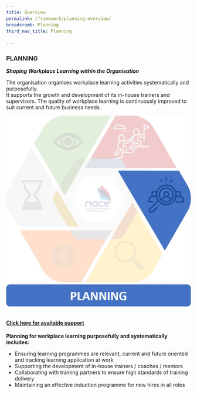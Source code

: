 ```yaml
---
title: Overview
permalink: /framework/planning-overview/
breadcrumb: Planning
third_nav_title: Planning

---
```





### **PLANNING**
***Shaping Workplace Learning within the Organisation***

The organisation organises workplace learning activities systematically and purposefully. <br>
It supports the growth and development of its in-house trainers and supervisors. The quality of workplace learning is continuously improved to suit current and future business needs.

<div class="row">
    <div class="col is-6">
		<figure style="margin:0;">
			<img src="/images/framework-icon/planning-icon.jpg" alt="Planning"/>
			<a href="https://www.workplacelearning.gov.sg/framework/planning-support/" target="_blank"> <h4>Click here for available support</h4></a>
			<figcaption class="has-text-weight-bold" style="color:#0AD25A"> </figcaption>
		</figure>
	</div>
	<div class="col is-6">
        <p>	
		<b>Planning for workplace learning purposefully and systematically includes:</b>
            <ul>
                <li>Ensuring learning programmes are relevant, current and future oriented and tracking learning application at work</li>
                <li>Supporting the development of in-house trainers / coaches / mentors</li>
		<li>Collaborating with training partners to ensure high standards of training delivery</li> 
		<li>Maintaining an effective induction programme for new hires in all roles</li>    		    
            </ul>
		</p>
	</div>
</div>
